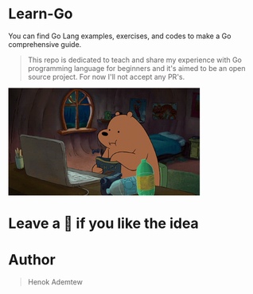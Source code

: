 # Learn-Go
You can find Go Lang examples, exercises, and codes to make a Go comprehensive guide.</br>
> This repo is dedicated to teach and share my experience with Go programming language for beginners and it's aimed to be an open source project. 
> For now I'll not accept any PR's. 

<img src="https://github.com/darsaveli/Mariam/blob/main/1479814528_webarebears.gif" width="385px" align="center">

# Leave a 🌟 if you like the idea
# Author
> Henok Ademtew
